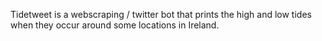 Tidetweet is a webscraping / twitter bot that prints the high and 
low tides when they occur around some locations in Ireland. 